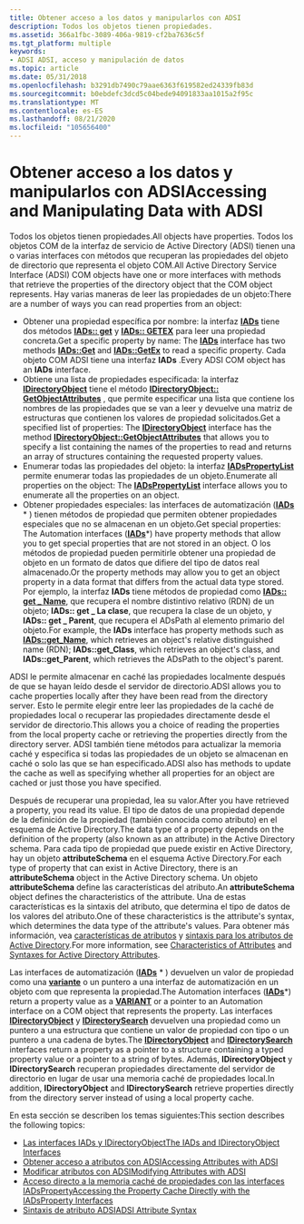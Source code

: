 ```yaml
---
title: Obtener acceso a los datos y manipularlos con ADSI
description: Todos los objetos tienen propiedades.
ms.assetid: 366a1fbc-3089-406a-9819-cf2ba7636c5f
ms.tgt_platform: multiple
keywords:
- ADSI ADSI, acceso y manipulación de datos
ms.topic: article
ms.date: 05/31/2018
ms.openlocfilehash: b3291db7490c79aae6363f619582ed24339fb83d
ms.sourcegitcommit: b0ebdefc3dcd5c04bede94091833aa1015a2f95c
ms.translationtype: MT
ms.contentlocale: es-ES
ms.lasthandoff: 08/21/2020
ms.locfileid: "105656400"
---
```

# <a name="accessing-and-manipulating-data-with-adsi"></a><span data-ttu-id="ebf79-104">Obtener acceso a los datos y manipularlos con ADSI</span><span class="sxs-lookup"><span data-stu-id="ebf79-104">Accessing and Manipulating Data with ADSI</span></span>

<span data-ttu-id="ebf79-105">Todos los objetos tienen propiedades.</span><span class="sxs-lookup"><span data-stu-id="ebf79-105">All objects have properties.</span></span> <span data-ttu-id="ebf79-106">Todos los objetos COM de la interfaz de servicio de Active Directory (ADSI) tienen una o varias interfaces con métodos que recuperan las propiedades del objeto de directorio que representa el objeto COM.</span><span class="sxs-lookup"><span data-stu-id="ebf79-106">All Active Directory Service Interface (ADSI) COM objects have one or more interfaces with methods that retrieve the properties of the directory object that the COM object represents.</span></span> <span data-ttu-id="ebf79-107">Hay varias maneras de leer las propiedades de un objeto:</span><span class="sxs-lookup"><span data-stu-id="ebf79-107">There are a number of ways you can read properties from an object:</span></span>

-   <span data-ttu-id="ebf79-108">Obtener una propiedad específica por nombre: la interfaz [**IADs**](/windows/desktop/api/Iads/nn-iads-iads) tiene dos métodos [**IADs:: get**](/windows/desktop/api/Iads/nf-iads-iads-get) y [**IADs:: GETEX**](/windows/desktop/api/Iads/nf-iads-iads-getex) para leer una propiedad concreta.</span><span class="sxs-lookup"><span data-stu-id="ebf79-108">Get a specific property by name: The [**IADs**](/windows/desktop/api/Iads/nn-iads-iads) interface has two methods [**IADs::Get**](/windows/desktop/api/Iads/nf-iads-iads-get) and [**IADs::GetEx**](/windows/desktop/api/Iads/nf-iads-iads-getex) to read a specific property.</span></span> <span data-ttu-id="ebf79-109">Cada objeto COM ADSI tiene una interfaz **IADs** .</span><span class="sxs-lookup"><span data-stu-id="ebf79-109">Every ADSI COM object has an **IADs** interface.</span></span>
-   <span data-ttu-id="ebf79-110">Obtiene una lista de propiedades especificada: la interfaz [**IDirectoryObject**](/windows/desktop/api/Iads/nn-iads-idirectoryobject) tiene el método [**IDirectoryObject:: GetObjectAttributes**](/windows/desktop/api/Iads/nf-iads-idirectoryobject-getobjectattributes) , que permite especificar una lista que contiene los nombres de las propiedades que se van a leer y devuelve una matriz de estructuras que contienen los valores de propiedad solicitados.</span><span class="sxs-lookup"><span data-stu-id="ebf79-110">Get a specified list of properties: The [**IDirectoryObject**](/windows/desktop/api/Iads/nn-iads-idirectoryobject) interface has the method [**IDirectoryObject::GetObjectAttributes**](/windows/desktop/api/Iads/nf-iads-idirectoryobject-getobjectattributes) that allows you to specify a list containing the names of the properties to read and returns an array of structures containing the requested property values.</span></span>
-   <span data-ttu-id="ebf79-111">Enumerar todas las propiedades del objeto: la interfaz [**IADsPropertyList**](/windows/desktop/api/Iads/nn-iads-iadspropertylist) permite enumerar todas las propiedades de un objeto.</span><span class="sxs-lookup"><span data-stu-id="ebf79-111">Enumerate all properties on the object: The [**IADsPropertyList**](/windows/desktop/api/Iads/nn-iads-iadspropertylist) interface allows you to enumerate all the properties on an object.</span></span>
-   <span data-ttu-id="ebf79-112">Obtener propiedades especiales: las interfaces de automatización ([**IADs**](/windows/desktop/api/Iads/nn-iads-iads) \* ) tienen métodos de propiedad que permiten obtener propiedades especiales que no se almacenan en un objeto.</span><span class="sxs-lookup"><span data-stu-id="ebf79-112">Get special properties: The Automation interfaces ([**IADs**](/windows/desktop/api/Iads/nn-iads-iads)\*) have property methods that allow you to get special properties that are not stored in an object.</span></span> <span data-ttu-id="ebf79-113">O los métodos de propiedad pueden permitirle obtener una propiedad de objeto en un formato de datos que difiere del tipo de datos real almacenado.</span><span class="sxs-lookup"><span data-stu-id="ebf79-113">Or the property methods may allow you to get an object property in a data format that differs from the actual data type stored.</span></span> <span data-ttu-id="ebf79-114">Por ejemplo, la interfaz **IADs** tiene métodos de propiedad como [**IADs:: get \_ Name**](iads-property-methods.md), que recupera el nombre distintivo relativo (RDN) de un objeto; **IADs:: get \_ La clase**, que recupera la clase de un objeto, y **IADs:: get \_ Parent**, que recupera el ADsPath al elemento primario del objeto.</span><span class="sxs-lookup"><span data-stu-id="ebf79-114">For example, the **IADs** interface has property methods such as [**IADs::get\_Name**](iads-property-methods.md), which retrieves an object's relative distinguished name (RDN); **IADs::get\_Class**, which retrieves an object's class, and **IADs::get\_Parent**, which retrieves the ADsPath to the object's parent.</span></span>

<span data-ttu-id="ebf79-115">ADSI le permite almacenar en caché las propiedades localmente después de que se hayan leído desde el servidor de directorio.</span><span class="sxs-lookup"><span data-stu-id="ebf79-115">ADSI allows you to cache properties locally after they have been read from the directory server.</span></span> <span data-ttu-id="ebf79-116">Esto le permite elegir entre leer las propiedades de la caché de propiedades local o recuperar las propiedades directamente desde el servidor de directorio.</span><span class="sxs-lookup"><span data-stu-id="ebf79-116">This allows you a choice of reading the properties from the local property cache or retrieving the properties directly from the directory server.</span></span> <span data-ttu-id="ebf79-117">ADSI también tiene métodos para actualizar la memoria caché y especifica si todas las propiedades de un objeto se almacenan en caché o solo las que se han especificado.</span><span class="sxs-lookup"><span data-stu-id="ebf79-117">ADSI also has methods to update the cache as well as specifying whether all properties for an object are cached or just those you have specified.</span></span>

<span data-ttu-id="ebf79-118">Después de recuperar una propiedad, lea su valor.</span><span class="sxs-lookup"><span data-stu-id="ebf79-118">After you have retrieved a property, you read its value.</span></span> <span data-ttu-id="ebf79-119">El tipo de datos de una propiedad depende de la definición de la propiedad (también conocida como atributo) en el esquema de Active Directory.</span><span class="sxs-lookup"><span data-stu-id="ebf79-119">The data type of a property depends on the definition of the property (also known as an attribute) in the Active Directory schema.</span></span> <span data-ttu-id="ebf79-120">Para cada tipo de propiedad que puede existir en Active Directory, hay un objeto **attributeSchema** en el esquema Active Directory.</span><span class="sxs-lookup"><span data-stu-id="ebf79-120">For each type of property that can exist in Active Directory, there is an **attributeSchema** object in the Active Directory schema.</span></span> <span data-ttu-id="ebf79-121">Un objeto **attributeSchema** define las características del atributo.</span><span class="sxs-lookup"><span data-stu-id="ebf79-121">An **attributeSchema** object defines the characteristics of the attribute.</span></span> <span data-ttu-id="ebf79-122">Una de estas características es la sintaxis del atributo, que determina el tipo de datos de los valores del atributo.</span><span class="sxs-lookup"><span data-stu-id="ebf79-122">One of these characteristics is the attribute's syntax, which determines the data type of the attribute's values.</span></span> <span data-ttu-id="ebf79-123">Para obtener más información, vea [características de atributos](/windows/desktop/AD/characteristics-of-attributes) y [sintaxis para los atributos de Active Directory](/windows/desktop/AD/syntaxes-for-attributes-in-active-directory-domain-services).</span><span class="sxs-lookup"><span data-stu-id="ebf79-123">For more information, see [Characteristics of Attributes](/windows/desktop/AD/characteristics-of-attributes) and [Syntaxes for Active Directory Attributes](/windows/desktop/AD/syntaxes-for-attributes-in-active-directory-domain-services).</span></span>

<span data-ttu-id="ebf79-124">Las interfaces de automatización ([**IADs**](/windows/desktop/api/Iads/nn-iads-iads) \* ) devuelven un valor de propiedad como una [**variante**](/windows/win32/api/oaidl/ns-oaidl-variant) o un puntero a una interfaz de automatización en un objeto com que representa la propiedad.</span><span class="sxs-lookup"><span data-stu-id="ebf79-124">The Automation interfaces ([**IADs**](/windows/desktop/api/Iads/nn-iads-iads)\*) return a property value as a [**VARIANT**](/windows/win32/api/oaidl/ns-oaidl-variant) or a pointer to an Automation interface on a COM object that represents the property.</span></span> <span data-ttu-id="ebf79-125">Las interfaces [**IDirectoryObject**](/windows/desktop/api/Iads/nn-iads-idirectoryobject) y [**IDirectorySearch**](/windows/desktop/api/Iads/nn-iads-idirectorysearch) devuelven una propiedad como un puntero a una estructura que contiene un valor de propiedad con tipo o un puntero a una cadena de bytes.</span><span class="sxs-lookup"><span data-stu-id="ebf79-125">The [**IDirectoryObject**](/windows/desktop/api/Iads/nn-iads-idirectoryobject) and [**IDirectorySearch**](/windows/desktop/api/Iads/nn-iads-idirectorysearch) interfaces return a property as a pointer to a structure containing a typed property value or a pointer to a string of bytes.</span></span> <span data-ttu-id="ebf79-126">Además, **IDirectoryObject** y **IDirectorySearch** recuperan propiedades directamente del servidor de directorio en lugar de usar una memoria caché de propiedades local.</span><span class="sxs-lookup"><span data-stu-id="ebf79-126">In addition, **IDirectoryObject** and **IDirectorySearch** retrieve properties directly from the directory server instead of using a local property cache.</span></span>

<span data-ttu-id="ebf79-127">En esta sección se describen los temas siguientes:</span><span class="sxs-lookup"><span data-stu-id="ebf79-127">This section describes the following topics:</span></span>

-   [<span data-ttu-id="ebf79-128">Las interfaces IADs y IDirectoryObject</span><span class="sxs-lookup"><span data-stu-id="ebf79-128">The IADs and IDirectoryObject Interfaces</span></span>](the-iads-and-idirectoryobject-interfaces.md)
-   [<span data-ttu-id="ebf79-129">Obtener acceso a atributos con ADSI</span><span class="sxs-lookup"><span data-stu-id="ebf79-129">Accessing Attributes with ADSI</span></span>](accessing-attributes-with-adsi.md)
-   [<span data-ttu-id="ebf79-130">Modificar atributos con ADSI</span><span class="sxs-lookup"><span data-stu-id="ebf79-130">Modifying Attributes with ADSI</span></span>](modifying-attributes-with-adsi.md)
-   [<span data-ttu-id="ebf79-131">Acceso directo a la memoria caché de propiedades con las interfaces IADsProperty</span><span class="sxs-lookup"><span data-stu-id="ebf79-131">Accessing the Property Cache Directly with the IADsProperty Interfaces</span></span>](accessing-the-property-cache-directly-with-the-iadsproperty-interfaces.md)
-   [<span data-ttu-id="ebf79-132">Sintaxis de atributo ADSI</span><span class="sxs-lookup"><span data-stu-id="ebf79-132">ADSI Attribute Syntax</span></span>](adsi-attribute-syntax.md)

 

 